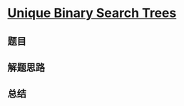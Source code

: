 # [Unique Binary Search Trees](https://leetcode.com/problems/unique-binary-search-trees/)

## 题目


## 解题思路


## 总结


